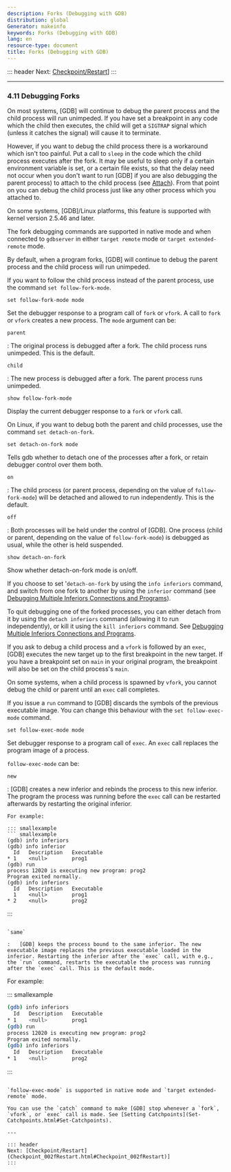 ```yaml
---
description: Forks (Debugging with GDB)
distribution: global
Generator: makeinfo
keywords: Forks (Debugging with GDB)
lang: en
resource-type: document
title: Forks (Debugging with GDB)
---
```

::: header
Next: [Checkpoint/Restart](Checkpoint_002fRestart.html#Checkpoint_002fRestart)]
:::

---

### 4.11 Debugging Forks

On most systems, [GDB] will continue to debug the parent process and the child process will run unimpeded. If you have set a breakpoint in any code which the child then executes, the child will get a `SIGTRAP` signal which (unless it catches the signal) will cause it to terminate.

However, if you want to debug the child process there is a workaround which isn't too painful. Put a call to `sleep` in the code which the child process executes after the fork. It may be useful to sleep only if a certain environment variable is set, or a certain file exists, so that the delay need not occur when you don't want to run [GDB] if you are also debugging the parent process) to attach to the child process (see [Attach](Attach.html#Attach)). From that point on you can debug the child process just like any other process which you attached to.

On some systems, [GDB]/Linux platforms, this feature is supported with kernel version 2.5.46 and later.

The fork debugging commands are supported in native mode and when connected to `gdbserver` in either `target remote` mode or `target extended-remote` mode.

By default, when a program forks, [GDB] will continue to debug the parent process and the child process will run unimpeded.

If you want to follow the child process instead of the parent process, use the command `set follow-fork-mode`.

`set follow-fork-mode mode`

Set the debugger response to a program call of `fork` or `vfork`. A call to `fork` or `vfork` creates a new process. The `mode` argument can be:

`parent`

:   The original process is debugged after a fork. The child process runs unimpeded. This is the default.

`child`

:   The new process is debugged after a fork. The parent process runs unimpeded.

`show follow-fork-mode`

Display the current debugger response to a `fork` or `vfork` call.

On Linux, if you want to debug both the parent and child processes, use the command `set detach-on-fork`.

`set detach-on-fork mode`

Tells gdb whether to detach one of the processes after a fork, or retain debugger control over them both.

`on`

:   The child process (or parent process, depending on the value of `follow-fork-mode`) will be detached and allowed to run independently. This is the default.

`off`

:   Both processes will be held under the control of [GDB]. One process (child or parent, depending on the value of `follow-fork-mode`) is debugged as usual, while the other is held suspended.

`show detach-on-fork`

Show whether detach-on-fork mode is on/off.

If you choose to set '`detach-on-fork` by using the `info inferiors` command, and switch from one fork to another by using the `inferior` command (see [Debugging Multiple Inferiors Connections and Programs](Inferiors-Connections-and-Programs.html#Inferiors-Connections-and-Programs)).

To quit debugging one of the forked processes, you can either detach from it by using the `detach inferiors` command (allowing it to run independently), or kill it using the `kill inferiors` command. See [Debugging Multiple Inferiors Connections and Programs](Inferiors-Connections-and-Programs.html#Inferiors-Connections-and-Programs).

If you ask to debug a child process and a `vfork` is followed by an `exec`, [GDB] executes the new target up to the first breakpoint in the new target. If you have a breakpoint set on `main` in your original program, the breakpoint will also be set on the child process's `main`.

On some systems, when a child process is spawned by `vfork`, you cannot debug the child or parent until an `exec` call completes.

If you issue a `run` command to [GDB] discards the symbols of the previous executable image. You can change this behaviour with the `set follow-exec-mode` command.

`set follow-exec-mode mode`

Set debugger response to a program call of `exec`. An `exec` call replaces the program image of a process.

`follow-exec-mode` can be:

`new`

:   [GDB] creates a new inferior and rebinds the process to this new inferior. The program the process was running before the `exec` call can be restarted afterwards by restarting the original inferior.

```
For example:

::: smallexample
``` smallexample
(gdb) info inferiors
(gdb) info inferior
  Id   Description   Executable
* 1    <null>        prog1
(gdb) run
process 12020 is executing new program: prog2
Program exited normally.
(gdb) info inferiors
  Id   Description   Executable
  1    <null>        prog1
* 2    <null>        prog2
```

:::

```

`same`

:   [GDB] keeps the process bound to the same inferior. The new executable image replaces the previous executable loaded in the inferior. Restarting the inferior after the `exec` call, with e.g., the `run` command, restarts the executable the process was running after the `exec` call. This is the default mode.

```

For example:

::: smallexample

```bash
(gdb) info inferiors
  Id   Description   Executable
* 1    <null>        prog1
(gdb) run
process 12020 is executing new program: prog2
Program exited normally.
(gdb) info inferiors
  Id   Description   Executable
* 1    <null>        prog2
```

:::

```

`follow-exec-mode` is supported in native mode and `target extended-remote` mode.

You can use the `catch` command to make [GDB] stop whenever a `fork`, `vfork`, or `exec` call is made. See [Setting Catchpoints](Set-Catchpoints.html#Set-Catchpoints).

---

::: header
Next: [Checkpoint/Restart](Checkpoint_002fRestart.html#Checkpoint_002fRestart)]
:::
```
